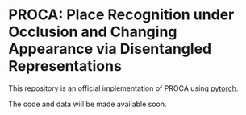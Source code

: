 # PROCA: Place Recognition under Occlusion and Changing Appearance via Disentangled Representations 

This repository is an official implementation of PROCA using [pytorch](https://pytorch.org/). 

The code and data will be made available soon.
